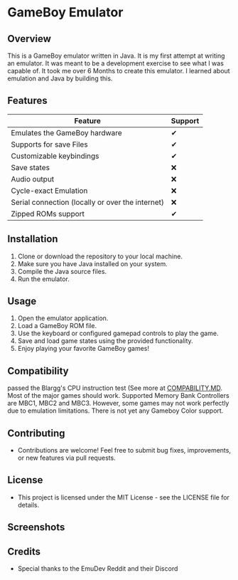 # GameBoy Emulator

## Overview
This is a GameBoy emulator written in Java. It is my first attempt at writing an emulator. It was meant to be a development exercise to see what I was capable of. It took me over 6 Months to create this emulator.
I learned about emulation and Java by building this.

## Features

| Feature                                | Support |
|----------------------------------------|---------|
| Emulates the GameBoy hardware          | &#10004; |
| Supports for save Files | &#10004; |
| Customizable keybindings   | &#10004; |
| Save states  | &#10060; |
| Audio output     | &#10060; |
| Cycle-exact Emulation     | &#10060; |
| Serial connection (locally or over the internet)     | &#10060; |
| Zipped ROMs support     | &#10004; |


## Installation
1. Clone or download the repository to your local machine.
2. Make sure you have Java installed on your system.
3. Compile the Java source files.
4. Run the emulator.

## Usage
1. Open the emulator application.
2. Load a GameBoy ROM file.
3. Use the keyboard or configured gamepad controls to play the game.
4. Save and load game states using the provided functionality.
5. Enjoy playing your favorite GameBoy games!

## Compatibility
passed the Blargg's CPU instruction test (See more at [COMPABILITY.MD](https://github.com/Der-Penz/GameBoyEmulator/blob/master/COMPABILITY.md). Most of the major games should work. Supported Memory Bank Controllers are MBC1, MBC2 and MBC3.
However, some games may not work perfectly due to emulation limitations. There is not yet any Gameboy Color support.

## Contributing
- Contributions are welcome! Feel free to submit bug fixes, improvements, or new features via pull requests.

## License
- This project is licensed under the MIT License - see the LICENSE file for details.

## Screenshots

## Credits
- Special thanks to the EmuDev Reddit and their Discord

